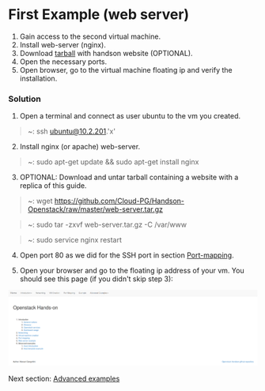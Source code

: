 First Example (web server)<a name="web-server"></a>
=========

1. Gain access to the second virtual machine.
2. Install web-server (nginx).
3. Download [tarball](https://github.com/Cloud-PG/Handson-Openstack/raw/master/web-server.tar.gz) with handson website (OPTIONAL).
4. Open the necessary ports.
5. Open browser, go to the virtual machine floating ip and verify the installation.

### Solution

1. Open a terminal and connect as user ubuntu to the vm you created.
  > ~: ssh ubuntu@10.2.201.'x'

2. Install nginx (or apache) web-server.
  > ~: sudo apt-get update && sudo apt-get install nginx

3. OPTIONAL: Download and untar tarball containing a website with a replica of this guide.
  > ~: wget https://github.com/Cloud-PG/Handson-Openstack/raw/master/web-server.tar.gz

  > ~: sudo tar -zxvf web-server.tar.gz -C /var/www

  > ~: sudo service nginx restart

4. Open port 80 as we did for the SSH port in section [Port-mapping](Port-mapping.md).

5. Open your browser and go to the floating ip address of your vm. You should see this page (if you didn't skip step 3):

  ![](https://raw.githubusercontent.com/Cloud-PG/Handson-Openstack/master/img/Web-server.png)

Next section: [Advanced examples](Advanced-examples.md)
